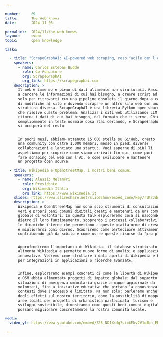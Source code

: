 ```yaml
---

number:     69
title:      The Web Knows
date:       2024-11-06

permalink:  2024/11/the-web-knows
layout:     event
topic:      open knowledge

talks:

  - title: "ScrapeGraphAI: AI-powered web scraping, reso facile con l'open source"
    speakers:
      - name: Carlos Esteban Budde
        role: Co-Fondatore
        org: ScrapeGraphAI
        org_link: https://scrapegraphai.com
    description: >
      Il web è immenso e pieno di dati altamente non strutturati. Passi ore
      a cercare le informazioni di cui hai bisogno, a creare script ad hoc,
      solo per ritrovarti con una pipeline obsoleta il giorno dopo a causa
      di modifiche al sito o dovendo scrapare un altro sito web con una
      struttura diversa. ScrapeGraphAI è una libreria Python open source
      che risolve questo problema. Analizza i siti web utilizzando LLM e
      ritorna i dati di cui hai bisogno, nel formato che ti serve. Chiedi
      semplicemente in testo normale cosa stai cercando, e ScrapeGraphAI
      si occuperà del resto.


      In pochi mesi, abbiamo ottenuto 15.000 stelle su GitHub, creato
      una community con oltre 1.000 membri, messo in piedi diverse
      collaborazioni e lanciato una startup. Vuoi saperne di più? Ti
      aspettiamo per scoprire come siamo arrivati ​​fin qui, come puoi
      fare scraping del web con l'AI, e come sviluppare e mantenere
      un progetto open source.

  - title: Wikipedia e OpenStreetMap, i nostri beni comuni
    speakers:
      - name: Alessio Melandri
        role: Presidente
        org: Wikimedia Italia
        org_link: https://www.wikimedia.it
    slides: https://www.slideshare.net/slideshow/embed_code/key/r1KrJdwfX9TAeG
    description: >
      Wikipedia e OpenStreetMap non sono solo strumenti di consultazione, ma
      veri e propri beni comuni digitali creati e mantenuti da una comunità
      globale di volontari. In questa talk esploreremo cosa si nasconde
      dietro il loro funzionamento, scoprendo i processi collaborativi e
      le dinamiche interne che permettono a queste piattaforme di crescere
      e migliorarsi ogni giorno. Scopriremo come partecipare attivamente,
      contribuendo già da subito e come usare queste risorse da "pro player".


      Approfondiremo l'importanza di Wikidata, il database strutturato che
      alimenta Wikipedia e permette nuove forme di analisi e applicazioni
      innovative. Vedremo come sfruttare i dati aperti di Wikipedia e OSM
      per integrazioni in applicazioni o ricerche avanzate.


      Infine, esploreremo esempi concreti di come la libertà di Wikipedia
      e OSM abbia alimentato progetti di impatto globale: dal supporto in
      situazioni di emergenza umanitaria grazie a mappe aggiornate da
      volontari, fino a iniziative educative che portano la conoscenza in
      contesti dove l'accesso è limitato. Ma non solo: parleremo anche
      degli effetti sul nostro territorio, come la possibilità di mappare
      aree locali per progetti di urbanistica partecipata, turismo e
      sviluppo sostenibile, dimostrando come questi beni comuni digitali
      possano migliorare concretamente la nostra comunità locale.

media:
  video_yt: https://www.youtube.com/embed/325_ND1Xkdg?si=GEkv2V1qJbn_EMgK

---
```

